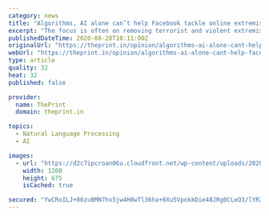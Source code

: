 ```yaml
---
category: news
title: "Algorithms, AI alone can’t help Facebook tackle online extremism. It needs people too"
excerpt: "The focus is often on removing terrorist and violent extremist content. However, that alone will only tackle a symptom of radicalisation, not the root causes."
publishedDateTime: 2020-08-28T10:11:00Z
originalUrl: "https://theprint.in/opinion/algorithms-ai-alone-cant-help-facebook-tackle-online-extremism-it-needs-people-too/490927/"
webUrl: "https://theprint.in/opinion/algorithms-ai-alone-cant-help-facebook-tackle-online-extremism-it-needs-people-too/490927/"
type: article
quality: 32
heat: 32
published: false

provider:
  name: ThePrint
  domain: theprint.in

topics:
  - Natural Language Processing
  - AI

images:
  - url: "https://d2c7ipcroan06u.cloudfront.net/wp-content/uploads/2020/05/Untitled-design-54.jpg"
    width: 1200
    height: 675
    isCached: true

secured: "YwCRoILJ+86zuBMN7hx5jw4H8wTl36ha+8Xu5VpokkDie48JRg0CLeO3/lYR287L2OLO/F2NA5g98vAwYRVLsvk5dt9cT8q4FxuroHKeVV9wxLEsnOxogCFKh+FzJ+b1gyRna4//fA88v4PPz3X5uAb2EFBieltLx1OxoWy5r0ajnFcZs7VgTk81knnmDdIGUoLQG/S0Ir/p90piSZ9auRMyzl7rJYfsu7YpmE8QtFOWY5uotoz4NRZ8IA/TNDZTH95un7MJEzazZHwTfXNVswYpIb9Zq2pmgdYu/oU394MkVBsCznjYbUA9lZcUmorpya5CwjyKtmTzLmLcI5WLy3wNhBA/hmZZybdv49NjwvQ=;C07I/wl9VXuGMFN0pQnptw=="
---
```



